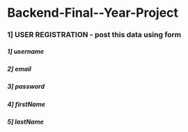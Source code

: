 # Backend-Final--Year-Project

### 1] USER REGISTRATION - post this data using form 
##### 1] username
##### 2] email
##### 3] password
##### 4] firstName
##### 5] lastName
